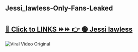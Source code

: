 
 ## Jessi_lawless-Only-Fans-Leaked

# <h2><a href="https://clipsfans.com/Jessi_lawless&ref=git">🔗 Click to LINKS ⏩⏩ 👉 🟢 Jessi lawless </a></h2>

<a href="https://clipsfans.com/Jessi_lawless&ref=git" rel="nofollow" data-target="animated-image.originalLink"><img src="https://i.ibb.co.com/xMMVF88/686577567.gif" alt="Viral Video Original" style="max-width: 100%; display: inline-block;" data-target="animated-image.originalImage"></a>
